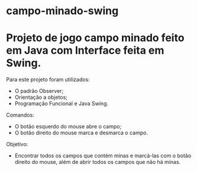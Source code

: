 # campo-minado-swing
# Projeto de jogo campo minado feito em Java com Interface feita em Swing.

Para este projeto foram utilizados:

* O padrão Observer;
* Orientação a objetos;
* Programação Funcional e Java Swing.

Comandos:
* O botão esquerdo do mouse abre o campo;
* O botão direito do mouse marca e desmarca o campo.

Objetivo:
* Encontrar todos os campos que contém minas e marcá-las com o botão direito do mouse, além de abrir todos os campos que não há minas.
